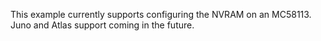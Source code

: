 This example currently supports configuring the NVRAM on an MC58113.
Juno and Atlas support coming in the future.
